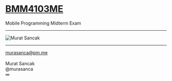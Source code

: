 # <a href="https://www.youtube.com/playlist?list=PLQFPOffxPDhg976ldEtlRZ0ukfgIltjlG" target="_blank">BMM4103ME</a>
Mobile Programming Midterm Exam
<hr>
<img alt="Murat Sancak" src="https://github.com/murasanca/BMM4103ME/blob/main/app/src/main/res/png/BMM4103.png">
<hr>
<a href="mailto:murasanca@pm.me" target="_blank">murasanca@pm.me</a>
<br><br>
Murat Sancak
<br>
@murasanca
<br>
∞
